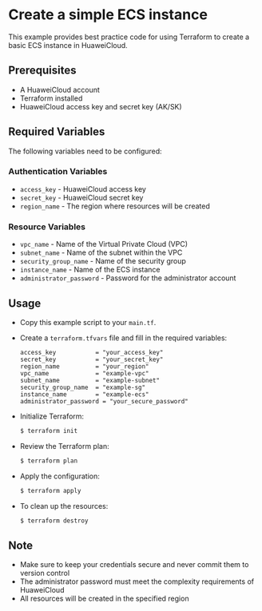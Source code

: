 # Create a simple ECS instance

This example provides best practice code for using Terraform to create a basic ECS instance in HuaweiCloud.

## Prerequisites

* A HuaweiCloud account
* Terraform installed
* HuaweiCloud access key and secret key (AK/SK)

## Required Variables

The following variables need to be configured:

### Authentication Variables

* `access_key` - HuaweiCloud access key
* `secret_key` - HuaweiCloud secret key
* `region_name` - The region where resources will be created

### Resource Variables

* `vpc_name` - Name of the Virtual Private Cloud (VPC)
* `subnet_name` - Name of the subnet within the VPC
* `security_group_name` - Name of the security group
* `instance_name` - Name of the ECS instance
* `administrator_password` - Password for the administrator account

## Usage

* Copy this example script to your `main.tf`.

* Create a `terraform.tfvars` file and fill in the required variables:

  ```hcl
  access_key           = "your_access_key"
  secret_key           = "your_secret_key"
  region_name          = "your_region"
  vpc_name             = "example-vpc"
  subnet_name          = "example-subnet"
  security_group_name  = "example-sg"
  instance_name        = "example-ecs"
  administrator_password = "your_secure_password"
  ```

* Initialize Terraform:

  ```bash
  $ terraform init
  ```

* Review the Terraform plan:

  ```bash
  $ terraform plan
  ```

* Apply the configuration:

  ```bash
  $ terraform apply
  ```

* To clean up the resources:

  ```bash
  $ terraform destroy
  ```

## Note

* Make sure to keep your credentials secure and never commit them to version control
* The administrator password must meet the complexity requirements of HuaweiCloud
* All resources will be created in the specified region
